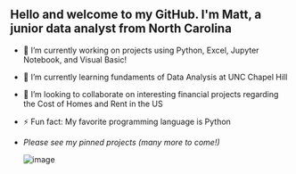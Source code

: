 ## Hello and welcome to my GitHub. I'm Matt, a junior data analyst from North Carolina
- 🔭 I’m currently working on projects using Python, Excel, Jupyter Notebook, and Visual Basic!
- 🌱 I’m currently learning fundaments of Data Analysis at UNC Chapel Hill
- 👯 I’m looking to collaborate on interesting financial projects regarding the Cost of Homes and Rent in the US
- ⚡ Fun fact: My favorite programming language is Python
- *Please see my pinned projects (many more to come!)*

  ![image](https://github.com/user-attachments/assets/e1429015-7cdc-4621-9cdf-1e5797b9287b)

